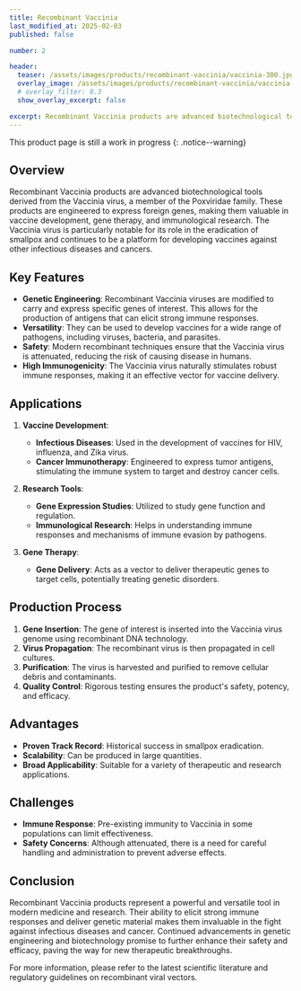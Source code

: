 ```yaml
---
title: Recombinant Vaccinia
last_modified_at: 2025-02-03
published: false

number: 2

header:
  teaser: /assets/images/products/recombinant-vaccinia/vaccinia-300.jpg
  overlay_image: /assets/images/products/recombinant-vaccinia/vaccinia-1280.jpg
  # overlay_filter: 0.3
  show_overlay_excerpt: false

excerpt: Recombinant Vaccinia products are advanced biotechnological tools derived from the Vaccinia virus, a member of the Poxviridae family. These products are engineered to express foreign genes, making them valuable in vaccine development, gene therapy, and immunological research. The Vaccinia virus is particularly notable for its role in the eradication of smallpox and continues to be a platform for developing vaccines against other infectious diseases and cancers.
---
```


This product page is still a work in progress
{: .notice--warning}

## Overview
Recombinant Vaccinia products are advanced biotechnological tools derived from the Vaccinia virus, a member of the Poxviridae family. These products are engineered to express foreign genes, making them valuable in vaccine development, gene therapy, and immunological research. The Vaccinia virus is particularly notable for its role in the eradication of smallpox and continues to be a platform for developing vaccines against other infectious diseases and cancers.

## Key Features
- **Genetic Engineering**: Recombinant Vaccinia viruses are modified to carry and express specific genes of interest. This allows for the production of antigens that can elicit strong immune responses.
- **Versatility**: They can be used to develop vaccines for a wide range of pathogens, including viruses, bacteria, and parasites.
- **Safety**: Modern recombinant techniques ensure that the Vaccinia virus is attenuated, reducing the risk of causing disease in humans.
- **High Immunogenicity**: The Vaccinia virus naturally stimulates robust immune responses, making it an effective vector for vaccine delivery.

## Applications
1. **Vaccine Development**: 
   - **Infectious Diseases**: Used in the development of vaccines for HIV, influenza, and Zika virus.
   - **Cancer Immunotherapy**: Engineered to express tumor antigens, stimulating the immune system to target and destroy cancer cells.

2. **Research Tools**:
   - **Gene Expression Studies**: Utilized to study gene function and regulation.
   - **Immunological Research**: Helps in understanding immune responses and mechanisms of immune evasion by pathogens.

3. **Gene Therapy**:
   - **Gene Delivery**: Acts as a vector to deliver therapeutic genes to target cells, potentially treating genetic disorders.

## Production Process
1. **Gene Insertion**: The gene of interest is inserted into the Vaccinia virus genome using recombinant DNA technology.
2. **Virus Propagation**: The recombinant virus is then propagated in cell cultures.
3. **Purification**: The virus is harvested and purified to remove cellular debris and contaminants.
4. **Quality Control**: Rigorous testing ensures the product's safety, potency, and efficacy.

## Advantages
- **Proven Track Record**: Historical success in smallpox eradication.
- **Scalability**: Can be produced in large quantities.
- **Broad Applicability**: Suitable for a variety of therapeutic and research applications.

## Challenges
- **Immune Response**: Pre-existing immunity to Vaccinia in some populations can limit effectiveness.
- **Safety Concerns**: Although attenuated, there is a need for careful handling and administration to prevent adverse effects.

## Conclusion
Recombinant Vaccinia products represent a powerful and versatile tool in modern medicine and research. Their ability to elicit strong immune responses and deliver genetic material makes them invaluable in the fight against infectious diseases and cancer. Continued advancements in genetic engineering and biotechnology promise to further enhance their safety and efficacy, paving the way for new therapeutic breakthroughs.

For more information, please refer to the latest scientific literature and regulatory guidelines on recombinant viral vectors.
